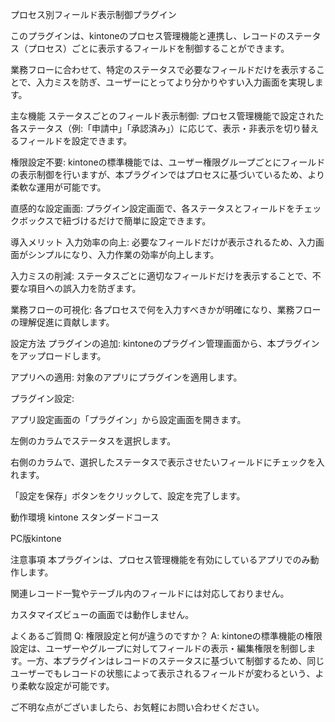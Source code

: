 プロセス別フィールド表示制御プラグイン

このプラグインは、kintoneのプロセス管理機能と連携し、レコードのステータス（プロセス）ごとに表示するフィールドを制御することができます。

業務フローに合わせて、特定のステータスで必要なフィールドだけを表示することで、入力ミスを防ぎ、ユーザーにとってより分かりやすい入力画面を実現します。

主な機能
ステータスごとのフィールド表示制御: プロセス管理機能で設定された各ステータス（例:「申請中」「承認済み」）に応じて、表示・非表示を切り替えるフィールドを設定できます。

権限設定不要: kintoneの標準機能では、ユーザー権限グループごとにフィールドの表示制御を行いますが、本プラグインではプロセスに基づいているため、より柔軟な運用が可能です。

直感的な設定画面: プラグイン設定画面で、各ステータスとフィールドをチェックボックスで紐づけるだけで簡単に設定できます。

導入メリット
入力効率の向上: 必要なフィールドだけが表示されるため、入力画面がシンプルになり、入力作業の効率が向上します。

入力ミスの削減: ステータスごとに適切なフィールドだけを表示することで、不要な項目への誤入力を防ぎます。

業務フローの可視化: 各プロセスで何を入力すべきかが明確になり、業務フローの理解促進に貢献します。

設定方法
プラグインの追加: kintoneのプラグイン管理画面から、本プラグインをアップロードします。

アプリへの適用: 対象のアプリにプラグインを適用します。

プラグイン設定:

アプリ設定画面の「プラグイン」から設定画面を開きます。

左側のカラムでステータスを選択します。

右側のカラムで、選択したステータスで表示させたいフィールドにチェックを入れます。

「設定を保存」ボタンをクリックして、設定を完了します。

動作環境
kintone スタンダードコース

PC版kintone

注意事項
本プラグインは、プロセス管理機能を有効にしているアプリでのみ動作します。

関連レコード一覧やテーブル内のフィールドには対応しておりません。

カスタマイズビューの画面では動作しません。

よくあるご質問
Q: 権限設定と何が違うのですか？
A: kintoneの標準機能の権限設定は、ユーザーやグループに対してフィールドの表示・編集権限を制御します。一方、本プラグインはレコードのステータスに基づいて制御するため、同じユーザーでもレコードの状態によって表示されるフィールドが変わるという、より柔軟な設定が可能です。

ご不明な点がございましたら、お気軽にお問い合わせください。
